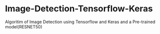 # Image-Detection-Tensorflow-Keras
Algoritim of Image Detection using Tensorflow and Keras and a Pre-trained model(RESNET50)
